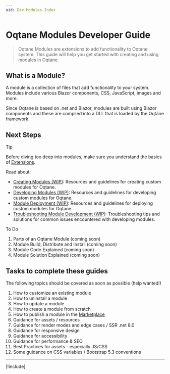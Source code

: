 ```yaml
---
uid: Dev.Modules.Index
---
```


# Oqtane Modules Developer Guide

> Oqtane Modules are extensions to add functionality to Oqtane system.
> This guide will help you get started with creating and using modules in Oqtane.

## What is a Module?

A module is a collection of files that add functionality to your system.
Modules include various Blazor components, CSS, JavaScript, images and more.

Since Oqtane is based on .net and Blazor, modules are built using Blazor components
and these are compiled into a DLL that is loaded by the Oqtane framework.

<!-- Here's an example:

<img src="./assets/oqtane-module-blazor-cms.org.jpg" class="full-width"> -->

<!-- In this example, the module controls:

1. Placement, size and styling of the logo - as well as how it changes in responsive scenarios.
2. The layout of the main menu, including the dropdowns.
3. The layout of the footer, including the social media links.
4. Font sizes and colors for various headings and normal text. -->

## Next Steps

> [!TIP]
> Before diving too deep into modules, make sure you understand the basics
> of [Extensions](xref:Dev.Extensions.Index).

Read about:

- [Creating Modules (WIP)](module-create.md): Resources and guidelines for creating custom modules for Oqtane.
- [Developing Modules (WIP)](module-development.md): Resources and guidelines for developing custom modules for Oqtane.
- [Module Deployment (WIP)](module-deployment.md): Resources and guidelines for deploying custom modules for Oqtane.
- [Troubleshooting Module Development (WIP)](troubleshooting.md): Troubleshooting tips and solutions for common issues encountered with developing modules.

To Do

1. Parts of an Oqtane Module (coming soon)
1. Module Build, Distribute and Install (coming soon)
1. Module Code Explained (coming soon)
1. Module Solution Explained (coming soon)

## Tasks to complete these guides

The following topics should be covered as soon as possible (help wanted!)

1. How to customize an existing module
1. How to uninstall a module
1. How to update a module
1. How to create a module from scratch
1. How to publish a module in the [Marketplace](https://www.oqtane.net/)
1. Guidance for assets / resources
1. Guidance for render modes and edge cases / SSR .net 8.0
1. Guidance for responsive design
1. Guidance for accessibility
1. Guidance for performance & SEO
1. Best Practices for assets - especially JS/CSS
1. Some guidance on CSS variables / Bootstrap 5.3 conventions

---

[!include[](~/shared/authors/iJungleboy/_main-author.md)]
